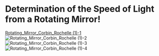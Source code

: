 # Determination of the Speed of Light from a Rotating Mirror!
[Rotating_Mirror_Corbin_Rochelle (1)-1](https://user-images.githubusercontent.com/94238706/223872638-c353225b-5736-442e-a16f-3f2f773829e7.jpg)
![Rotating_Mirror_Corbin_Rochelle (1)-2](https://user-images.githubusercontent.com/94238706/223872653-47b65a8d-70f6-45af-b69c-3a985ad8868a.jpg)
![Rotating_Mirror_Corbin_Rochelle (1)-3](https://user-images.githubusercontent.com/94238706/223872663-3d451982-4e1c-4a99-a9c7-bc3c093e0132.jpg)
![Rotating_Mirror_Corbin_Rochelle (1)-4](https://user-images.githubusercontent.com/94238706/223872669-e115f9cd-8ff8-48b4-8e96-ff98e0a772b0.jpg)
